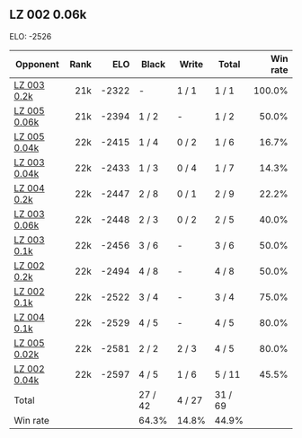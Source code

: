 ## LZ 002 0.06k ##

ELO: -2526

Opponent | Rank | ELO | Black | Write | Total | Win rate
---------|-----:|----:|-------|-------|-------|-------:
[LZ 003 0.2k](LZ%20003%200.2k.md) | 21k | -2322 | - | 1 / 1 | 1 / 1 | 100.0%
[LZ 005 0.06k](LZ%20005%200.06k.md) | 21k | -2394 | 1 / 2 | - | 1 / 2 | 50.0%
[LZ 005 0.04k](LZ%20005%200.04k.md) | 22k | -2415 | 1 / 4 | 0 / 2 | 1 / 6 | 16.7%
[LZ 003 0.04k](LZ%20003%200.04k.md) | 22k | -2433 | 1 / 3 | 0 / 4 | 1 / 7 | 14.3%
[LZ 004 0.2k](LZ%20004%200.2k.md) | 22k | -2447 | 2 / 8 | 0 / 1 | 2 / 9 | 22.2%
[LZ 003 0.06k](LZ%20003%200.06k.md) | 22k | -2448 | 2 / 3 | 0 / 2 | 2 / 5 | 40.0%
[LZ 003 0.1k](LZ%20003%200.1k.md) | 22k | -2456 | 3 / 6 | - | 3 / 6 | 50.0%
[LZ 002 0.2k](LZ%20002%200.2k.md) | 22k | -2494 | 4 / 8 | - | 4 / 8 | 50.0%
[LZ 002 0.1k](LZ%20002%200.1k.md) | 22k | -2522 | 3 / 4 | - | 3 / 4 | 75.0%
[LZ 004 0.1k](LZ%20004%200.1k.md) | 22k | -2529 | 4 / 5 | - | 4 / 5 | 80.0%
[LZ 005 0.02k](LZ%20005%200.02k.md) | 22k | -2581 | 2 / 2 | 2 / 3 | 4 / 5 | 80.0%
[LZ 002 0.04k](LZ%20002%200.04k.md) | 22k | -2597 | 4 / 5 | 1 / 6 | 5 / 11 | 45.5%
Total | | | 27 / 42 | 4 / 27 | 31 / 69 | 
Win rate| | | 64.3% | 14.8% | 44.9% | 
